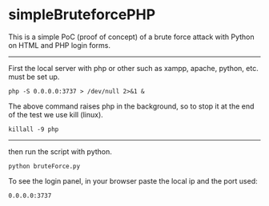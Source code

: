# simpleBruteforcePHP
This is a simple PoC (proof of concept) of a brute force attack with Python on HTML and PHP login forms.

--------
First the local server with php or other such as xampp, apache, python, etc. must be set up.
```
php -S 0.0.0.0:3737 > /dev/null 2>&1 &
```
The above command raises php in the background, so to stop it at the end of the test we use kill (linux).
```
killall -9 php
```

-------
then run the script with python.
```
python bruteForce.py
```

To see the login panel, in your browser paste the local ip and the port used:
```
0.0.0.0:3737
```
